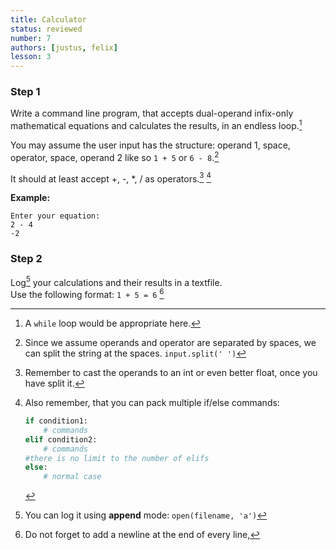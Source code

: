 ```yaml
---
title: Calculator
status: reviewed
number: 7
authors: [justus, felix]
lesson: 3
---
```


### Step 1

Write a command line program, that accepts dual-operand infix-only mathematical equations and calculates the results, in an endless loop.[^while]

[^while]:
    A `while` loop would be appropriate here.

You may assume the user input has the structure: operand 1, space, operator, space, operand 2 like so `1 + 5` or `6 - 8`.[^input_structure]

[^input_structure]:
    Since we assume operands and operator are separated by spaces, we can split the string at the spaces. `input.split(' ')`

It should at least accept +, -, \*, / as operators.[^strategy] [^ifelse]

[^strategy]:
    Remember to cast the operands to an int or even better float, once you have split it.

[^ifelse]:
    Also remember, that you can pack multiple if/else commands:

    ```python
    if condition1:
        # commands
    elif condition2:
        # commands
    #there is no limit to the number of elifs
    else:
        # normal case
    ```

**Example:**

    Enter your equation:
    2 - 4  
    -2

### Step 2

Log[^a] your calculations and their results in a textfile.  
Use the following format: `1 + 5 = 6` [^newline]

[^a]:
    You can log it using **append** mode: `open(filename, 'a')`

[^newline]:
    Do not forget to add a newline at the end of every line,

